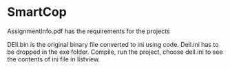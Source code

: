 # SmartCop

AssignmentInfo.pdf has the requirements for the projects

DEll.bin is the original binary file converted to ini using code.
Dell.ini has to be dropped in the exe folder.
Compile, run the project, choose dell.ini to see the contents of ini file in listview.
